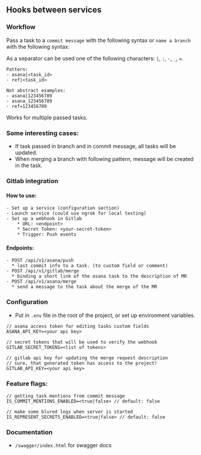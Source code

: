## Hooks between services

### Workflow

Pass a task to a `commit message` with the following syntax or `name a branch` with the following syntax:

As a separator can be used one of the following characters: `|`, `:`, `-`, `_`, `=`.

```text
Pattern:
- asana|<task_id>
- ref|<task_id>

Not abstract examples:
- asana|123456789
- asana_123456789
- ref=123456789
```

Works for multiple passed tasks.

### Some interesting cases:

- If task passed in branch and in commit message, all tasks will be updated.
- When merging a branch with following pattern, message will be created in the task.

### Gitlab integration

#### How to use:

```text
- Set up a service (configuration section)
- Launch service (could use ngrok for local testing)
- Set up a webhook in Gitlab
    * URL: <endpoint>
    * Secret Token: <your-secret-token>
    * Trigger: Push events
```

#### Endpoints:

```text
- POST /api/v1/asana/push
  * last commit info to a task. (to custom field or comment)
- POST /api/v1/gitlab/merge
  * binding a short link of the asana task to the description of MR
- POST /api/v1/asana/merge
  * send a message to the task about the merge of the MR
```

### Configuration

- Put in `.env` file in the root of the project, or set up environment variables.

```text
// asana access token for editing tasks custom fields
ASANA_API_KEY=<your api key>

// secret tokens that will be used to verify the webhook
GITLAB_SECRET_TOKENS=<list of tokens> 

// gitlab api key for updating the merge request description
// sure, that generated token has access to the project!
GITLAB_API_KEY=<your api key>
```

### Feature flags:

```text
// getting task mentions from commit message
IS_COMMIT_MENTIONS_ENABLED=<true|false> // default: false

// make some blured logs when server is started
IS_REPRESENT_SECRETS_ENABLED=<true|false> // default: false
```

### Documentation

- `/swagger/index.html` for swagger docs
